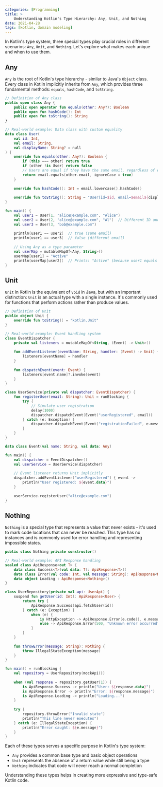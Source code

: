 ```yaml
---
categories: [Programming]
title: >
    Understanding Kotlin's Type Hierarchy: Any, Unit, and Nothing
date: 2021-04-28
tags: [kotlin, domain modeling]
---
```


In Kotlin's type system, three special types play crucial roles in different scenarios: `Any`, `Unit`, and `Nothing`. Let's explore what makes each unique and when to use them.

## Any

`Any` is the root of Kotlin's type hierarchy - similar to Java's `Object` class. Every class in Kotlin implicitly inherits from `Any`, which provides three fundamental methods: `equals`, `hashCode`, and `toString`.

```kotlin
// Definition of Any class
public open class Any {
    public open operator fun equals(other: Any?): Boolean
    public open fun hashCode(): Int
    public open fun toString(): String
}

// Real-world example: Data class with custom equality
data class User(
    val id: Int,
    val email: String,
    val displayName: String? = null
) {
    override fun equals(other: Any?): Boolean {
        if (this === other) return true
        if (other !is User) return false
        // Users are equal if they have the same email, regardless of display name
        return email.equals(other.email, ignoreCase = true)
    }
    
    override fun hashCode(): Int = email.lowercase().hashCode()
    
    override fun toString(): String = "User(id=$id, email=$email${displayName?.let { ", name=$it" } ?: ""})"
}

fun main() {
    val user1 = User(1, "alice@example.com", "Alice")
    val user2 = User(2, "alice@example.com", "Al")  // Different ID and name, same email
    val user3 = User(3, "bob@example.com")
    
    println(user1 == user2)  // true (same email)
    println(user1 == user3)  // false (different email)
    
    // Using Any as a type parameter
    val userMap = mutableMapOf<Any, String>()
    userMap[user1] = "Active"
    println(userMap[user2])  // Prints: "Active" (because user1 equals user2)
}
```

## Unit

`Unit` in Kotlin is the equivalent of `void` in Java, but with an important distinction: `Unit` is an actual type with a single instance. It's commonly used for functions that perform actions rather than produce values.

```kotlin
// Definition of Unit
public object Unit {
    override fun toString() = "kotlin.Unit"
}

// Real-world example: Event handling system
class EventDispatcher {
    private val listeners = mutableMapOf<String, (Event) -> Unit>()
    
    fun addEventListener(eventName: String, handler: (Event) -> Unit) {
        listeners[eventName] = handler
    }
    
    fun dispatchEvent(event: Event) {
        listeners[event.name]?.invoke(event)
    }
}

class UserService(private val dispatcher: EventDispatcher) {
    fun registerUser(email: String): Unit = runBlocking {
        try {
            // Simulate user registration
            delay(1000)
            dispatcher.dispatchEvent(Event("userRegistered", email))
        } catch (e: Exception) {
            dispatcher.dispatchEvent(Event("registrationFailed", e.message ?: "Unknown error"))
        }
    }
}

data class Event(val name: String, val data: Any)

fun main() {
    val dispatcher = EventDispatcher()
    val userService = UserService(dispatcher)
    
    // Event listener returns Unit implicitly
    dispatcher.addEventListener("userRegistered") { event ->
        println("User registered: ${event.data}")
    }
    
    userService.registerUser("alice@example.com")
}
```

## Nothing

`Nothing` is a special type that represents a value that never exists - it's used to mark code locations that can never be reached. This type has no instances and is commonly used for error handling and representing impossible states.

```kotlin
public class Nothing private constructor()

// Real-world example: API Response handling
sealed class ApiResponse<out T> {
    data class Success<T>(val data: T): ApiResponse<T>()
    data class Error(val code: Int, val message: String): ApiResponse<Nothing>()
    data object Loading : ApiResponse<Nothing>()
}

class UserRepository(private val api: UserApi) {
    suspend fun getUser(id: Int): ApiResponse<User> {
        return try {
            ApiResponse.Success(api.fetchUser(id))
        } catch (e: Exception) {
            when (e) {
                is HttpException -> ApiResponse.Error(e.code(), e.message())
                else -> ApiResponse.Error(500, "Unknown error occurred")
            }
        }
    }
    
    fun throwError(message: String): Nothing {
        throw IllegalStateException(message)
    }
}

fun main() = runBlocking {
    val repository = UserRepository(mockApi())
    
    when (val response = repository.getUser(1)) {
        is ApiResponse.Success -> println("User: ${response.data}")
        is ApiResponse.Error -> println("Error: ${response.message}")
        is ApiResponse.Loading -> println("Loading...")
    }
    
    try {
        repository.throwError("Invalid state")
        println("This line never executes")
    } catch (e: IllegalStateException) {
        println("Error caught: ${e.message}")
    }
}
```

Each of these types serves a specific purpose in Kotlin's type system:

- `Any` provides a common base type and basic object operations
- `Unit` represents the absence of a return value while still being a type
- `Nothing` indicates that code will never reach a normal completion

Understanding these types helps in creating more expressive and type-safe Kotlin code.
